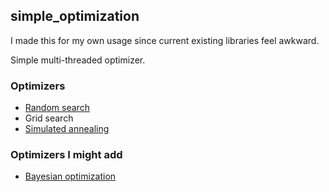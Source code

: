 ## simple_optimization

I made this for my own usage since current existing libraries feel awkward.

Simple multi-threaded optimizer.

### Optimizers
- [Random search](https://en.wikipedia.org/wiki/Random_search)
- Grid search
- [Simulated annealing](https://en.wikipedia.org/wiki/Simulated_annealing)
### Optimizers I might add
- [Bayesian optimization](https://en.wikipedia.org/wiki/Bayesian_optimization)

